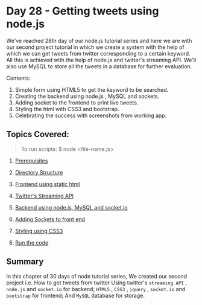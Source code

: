 # Day 28 - Getting tweets using node.js

We've reached 28th day of our node.js tutorial series and here we are with our second project tutorial in which we create a system with the help of which we can get tweets from twitter corresponding to a certain keyword. All this is achieved with the help of node.js and twitter's streaming API. We'll also use MySQL to store all the tweets in a database for further evaluation.

Contents:

1. Simple form using HTML5 to get the keyword to be searched.
2. Creating the backend using node.js , MySQL and sockets.
3. Adding socket to the frontend to print live tweets.
4. Styling the html with CSS3 and bootstrap.
5. Celebrating the success with screenshots from working app.

## Topics Covered:

> To run scripts: \$ node <file-name.js>

1. [Prerequisites]()

2. [Directory Structure]()

3. [Frontend using static html]()

4. [Twitter's Streaming API]()

5. [Backend using node.js, MySQL and socket.io]()

6. [Adding Sockets to front end]()

7. [Styling using CSS3]()

8. [Run the code]()

## Summary

In this chapter of 30 days of node tutorial series, We created our second project i.e. How to get tweets from twitter Using twitter's `streaming API` , `node.js` and `socket.io` for backend; `HTML5` , `CSS3` , `jquery` , `socket.io` and `bootstrap` for frontend; And `MySQL` database for storage.
